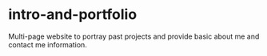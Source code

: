 # intro-and-portfolio
 Multi-page website to portray past projects and provide basic about me and contact me information. 
